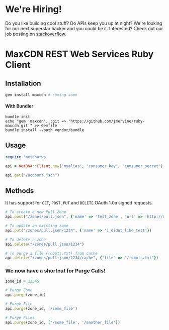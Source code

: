 # We're Hiring!
Do you like building cool stuff?  Do APIs keep you up at night? We're looking for our next superstar hacker and you could be it. Interested? Check out our job posting on [stackoverflow](http://careers.stackoverflow.com/jobs/37078/senior-web-engineer-for-fun-growing-la-startup-maxcdn&a=JdFbT4OY).

# MaxCDN REST Web Services Ruby Client

## Installation

``` bash
gem install maxcdn # coming soon
```

#### With Bundler

```
bundle init
echo "gem 'maxcdn', :git => 'https://github.com/jmervine/ruby-maxcdn.git'" >> Gemfile
bundle install --path vendor/bundle
```

## Usage
```ruby
require 'netdnarws'

api = NetDNA::Client.new("myalias", "consumer_key", "consumer_secret")

api.get("/account.json")
```

## Methods
It has support for `GET`, `POST`, `PUT` and `DELETE` OAuth 1.0a signed requests.

```ruby
# To create a new Pull Zone
api.post("/zones/pull.json", {'name' => 'test_zone', 'url' => 'http://my-test-site.com'})

# To update an existing zone
api.put("/zones/pull.json/1234", {'name' => 'i_didnt_like_test'})

# To delete a zone
api.delete("/zones/pull.json/1234")

# To purge a file (robots.txt) from cache
api.delete("/zones/pull.json/1234/cache", {"file" => "/robots.txt"})
```

### We now have a shortcut for Purge Calls!
```ruby
zone_id = 12345

# Purge Zone
api.purge(zone_id)

# Purge File
api.purge(zone_id, '/some_file')

# Purge Files
api.purge(zone_id, ['/some_file', '/another_file'])
```

